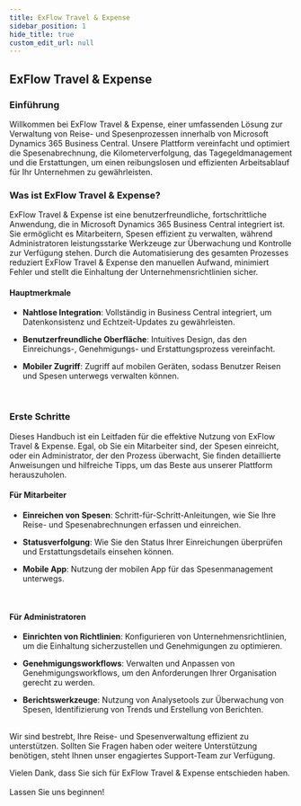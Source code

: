 ```yaml
---
title: ExFlow Travel & Expense
sidebar_position: 1
hide_title: true
custom_edit_url: null
---
```

## ExFlow Travel & Expense

### Einführung

Willkommen bei ExFlow Travel & Expense, einer umfassenden Lösung zur Verwaltung von Reise- und Spesenprozessen innerhalb von Microsoft Dynamics 365 Business Central. Unsere Plattform vereinfacht und optimiert die Spesenabrechnung, die Kilometerverfolgung, das Tagegeldmanagement und die Erstattungen, um einen reibungslosen und effizienten Arbeitsablauf für Ihr Unternehmen zu gewährleisten.

### Was ist ExFlow Travel & Expense?

ExFlow Travel & Expense ist eine benutzerfreundliche, fortschrittliche Anwendung, die in Microsoft Dynamics 365 Business Central integriert ist. Sie ermöglicht es Mitarbeitern, Spesen effizient zu verwalten, während Administratoren leistungsstarke Werkzeuge zur Überwachung und Kontrolle zur Verfügung stehen. Durch die Automatisierung des gesamten Prozesses reduziert ExFlow Travel & Expense den manuellen Aufwand, minimiert Fehler und stellt die Einhaltung der Unternehmensrichtlinien sicher. <br/>

#### Hauptmerkmale

-   **Nahtlose Integration**: Vollständig in Business Central integriert, um Datenkonsistenz und Echtzeit-Updates zu gewährleisten.

-   **Benutzerfreundliche Oberfläche**: Intuitives Design, das den Einreichungs-, Genehmigungs- und Erstattungsprozess vereinfacht.

-   **Mobiler Zugriff**: Zugriff auf mobilen Geräten, sodass Benutzer Reisen und Spesen unterwegs verwalten können.
<br/>

### Erste Schritte

Dieses Handbuch ist ein Leitfaden für die effektive Nutzung von ExFlow Travel & Expense. Egal, ob Sie ein Mitarbeiter sind, der Spesen einreicht, oder ein Administrator, der den Prozess überwacht, Sie finden detaillierte Anweisungen und hilfreiche Tipps, um das Beste aus unserer Plattform herauszuholen.
<br/>

#### Für Mitarbeiter

-   **Einreichen von Spesen**: Schritt-für-Schritt-Anleitungen, wie Sie Ihre Reise- und Spesenabrechnungen erfassen und einreichen.

-   **Statusverfolgung**: Wie Sie den Status Ihrer Einreichungen überprüfen und Erstattungsdetails einsehen können.

-   **Mobile App**: Nutzung der mobilen App für das Spesenmanagement unterwegs.
<br/>

#### Für Administratoren

-   **Einrichten von Richtlinien**: Konfigurieren von Unternehmensrichtlinien, um die Einhaltung sicherzustellen und Genehmigungen zu optimieren.

-   **Genehmigungsworkflows**: Verwalten und Anpassen von Genehmigungsworkflows, um den Anforderungen Ihrer Organisation gerecht zu werden.

-   **Berichtswerkzeuge**: Nutzung von Analysetools zur Überwachung von Spesen, Identifizierung von Trends und Erstellung von Berichten.<br/>

<br/>
Wir sind bestrebt, Ihre Reise- und Spesenverwaltung effizient zu unterstützen. Sollten Sie Fragen haben oder weitere Unterstützung benötigen, steht Ihnen unser engagiertes Support-Team zur Verfügung.
<br/>

Vielen Dank, dass Sie sich für ExFlow Travel & Expense entschieden haben. <br/> <br/> Lassen Sie uns beginnen!
